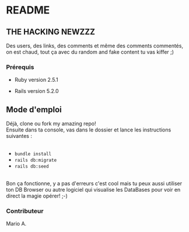 # README

## THE HACKING NEWZZZ

Des users, des links, des comments et même des comments commentés, on est chaud, tout ça avec du random and fake content tu vas kiffer ;)

### Prérequis 

* Ruby version 2.5.1

* Rails version 5.2.0

## Mode d'emploi
Déjà, clone ou fork my amazing repo! <br/>
Ensuite dans ta console, vas dans le dossier et lance les instructions suivantes :<br/>
<br/>
* `bundle install`<br/>
* `rails db:migrate`<br/>
* `rails db:seed`
<br/>
Bon ça fonctionne, y a pas d'erreurs c'est cool mais tu peux aussi utiliser ton DB Browser ou autre logiciel qui visualise les DataBases pour voir en direct la magie opérer! ;-)

### Contributeur

Mario A.